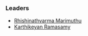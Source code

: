 ### Leaders

* [Rhishinathvarma Marimuthu](mailto:rhishinathvarma.marimuthu@owasp.org)
* [Karthikeyan Ramasamy](mailto:karthikeyan.ramasamy@owasp.org)
